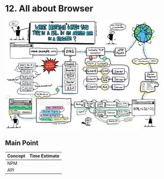 # 12. All about Browser

![Browser](./sketches/browser.jpg)

## Main Point

| Concept | Time Estimate |
| --- | --- |
| NPM |
| API |
